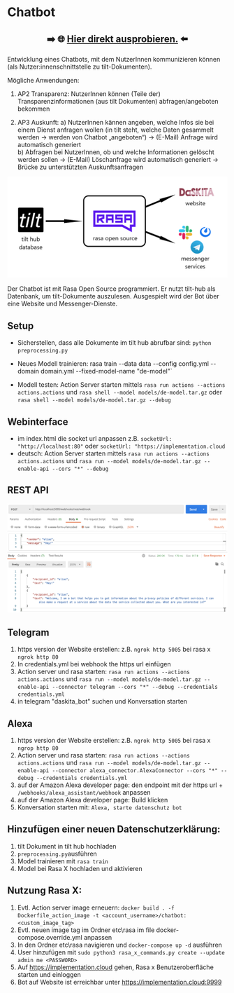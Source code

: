 # Chatbot

<center>
<h2> ➡️ 🌐 <a href="http://implementation.cloud:9999/"> Hier direkt ausprobieren.</a> ⬅️</h2>
</center>

Entwicklung eines Chatbots, mit dem NutzerInnen kommunizieren können (als Nutzer:innenschnittstelle zu tilt-Dokumenten).

Mögliche Anwendungen: 
1.	AP2 Transparenz: 
NutzerInnen können (Teile der) Transparenzinformationen (aus tilt Dokumenten) abfragen/angeboten bekommen 

2.	AP3 Auskunft: 
  a)	NutzerInnen kännen angeben, welche Infos sie bei einem Dienst anfragen wollen (in tilt steht, welche Daten gesammelt werden -> werden von Chatbot „angeboten“) 
			-> (E-Mail) Anfrage wird automatisch generiert      
  b)	Abfragen bei NutzerInnen, ob und welche Informationen gelöscht werden sollen -> (E-Mail) Löschanfrage wird automatisch generiert
  ->	Brücke zu unterstützten Auskunftsanfragen


![](./docs/uebersicht.png)


Der Chatbot ist mit Rasa Open Source programmiert. Er nutzt tilt-hub als Datenbank, um tilt-Dokumente auszulesen. Ausgespielt wird der Bot über eine Website und Messenger-Dienste.


## Setup 

- Sicherstellen, dass alle Dokumente im tilt hub abrufbar sind: `python preprocessing.py`
- Neues Modell trainieren: rasa train --data data --config config.yml --domain domain.yml --fixed-model-name "de-model"`

- Modell testen: Action Server starten mittels `rasa run actions --actions actions.actions` und `rasa shell --model models/de-model.tar.gz` oder `rasa shell --model models/de-model.tar.gz --debug`


## Webinterface
- im index.html die socket url anpassen z.B. `socketUrl: "http://localhost:80"` oder `socketUrl: "https://implementation.cloud`
- deutsch: Action Server starten mittels `rasa run actions --actions actions.actions` und `rasa run --model models/de-model.tar.gz --enable-api --cors "*" --debug`

## REST API

![](./docs/rest.png)

## Telegram
1. 	https version der Website erstellen: z.B. `ngrok http 5005` bei rasa x `ngrok http 80`
2.	In credentials.yml bei webhook the https url einfügen
3.	Action server und rasa starten: `rasa run actions --actions actions.actions` und `rasa run --model models/de-model.tar.gz --enable-api --connector telegram --cors "*" --debug --credentials credentials.yml`
5. 	in telegram "daskita_bot" suchen und Konversation starten

## Alexa
1.	https version der Website erstellen: z.B. `ngrok http 5005` bei rasa x `ngrop http 80`
2.	Action server und rasa starten: `rasa run actions --actions actions.actions` und `rasa run --model models/de-model.tar.gz --enable-api --connector alexa_connector.AlexaConnector --cors "*" --debug --credentials credentials.yml`
4.	auf der Amazon Alexa developer page: den endpoint mit der https url + `/webhooks/alexa_assistant/webhook` anpassen
5.	auf der Amazon Alexa developer page: Build klicken
6.	Konversation starten mit: `Alexa, starte datenschutz bot`

## Hinzufügen einer neuen Datenschutzerklärung:
1. tilt Dokument in tilt hub hochladen
2. `preprocessing.py`ausführen
3. Model trainieren mit `rasa train`
4. Model bei Rasa X hochladen und aktivieren 

## Nutzung Rasa X:
1. Evtl. Action server image erneuern: `docker build . -f Dockerfile_action_image -t <account_username>/chatbot:<custom_image_tag>`
2. Evtl. neuen image tag im Ordner etc\rasa im file docker-compose.override.yml anpassen
3. In den Ordner etc\rasa navigieren und `docker-compose up -d` ausführen
4. User hinzufügen mit `sudo python3 rasa_x_commands.py create --update admin me <PASSWORD>`
5. Auf https://implementation.cloud gehen, Rasa x Benutzeroberfläche starten und einloggen
6. Bot auf Website ist erreichbar unter https://implementation.cloud:9999
